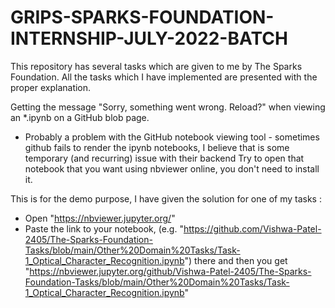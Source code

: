 # GRIPS-SPARKS-FOUNDATION-INTERNSHIP-JULY-2022-BATCH
This repository has several tasks which are given to me by The Sparks Foundation. All the tasks which I have implemented are presented with the proper explanation.

Getting the message "Sorry, something went wrong. Reload?" when viewing an *.ipynb on a GitHub blob page.

* Probably a problem with the GitHub notebook viewing tool - sometimes github fails to render the ipynb notebooks, I believe that is some temporary (and recurring) issue with their backend
Try to open that notebook that you want using nbviewer online, you don't need to install it.

This is for the demo purpose, I have given the solution for one of my tasks :

* Open "https://nbviewer.jupyter.org/"
* Paste the link to your notebook, (e.g. "https://github.com/Vishwa-Patel-2405/The-Sparks-Foundation-Tasks/blob/main/Other%20Domain%20Tasks/Task-1_Optical_Character_Recognition.ipynb") there and then you get "https://nbviewer.jupyter.org/github/Vishwa-Patel-2405/The-Sparks-Foundation-Tasks/blob/main/Other%20Domain%20Tasks/Task-1_Optical_Character_Recognition.ipynb"
